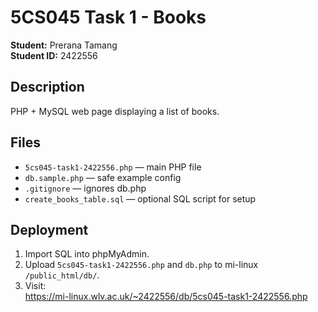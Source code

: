 # 5CS045 Task 1 - Books

**Student:** Prerana Tamang  
**Student ID:** 2422556  

## Description
PHP + MySQL web page displaying a list of books.

## Files
- `5cs045-task1-2422556.php` — main PHP file  
- `db.sample.php` — safe example config  
- `.gitignore` — ignores db.php  
- `create_books_table.sql` — optional SQL script for setup  

## Deployment
1. Import SQL into phpMyAdmin.  
2. Upload `5cs045-task1-2422556.php` and `db.php` to mi-linux `/public_html/db/`.  
3. Visit:  
   https://mi-linux.wlv.ac.uk/~2422556/db/5cs045-task1-2422556.php
